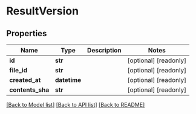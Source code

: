 # ResultVersion


## Properties
Name | Type | Description | Notes
------------ | ------------- | ------------- | -------------
**id** | **str** |  | [optional] [readonly] 
**file_id** | **str** |  | [optional] [readonly] 
**created_at** | **datetime** |  | [optional] [readonly] 
**contents_sha** | **str** |  | [optional] [readonly] 

[[Back to Model list]](../README.md#documentation-for-models) [[Back to API list]](../README.md#documentation-for-api-endpoints) [[Back to README]](../README.md)


